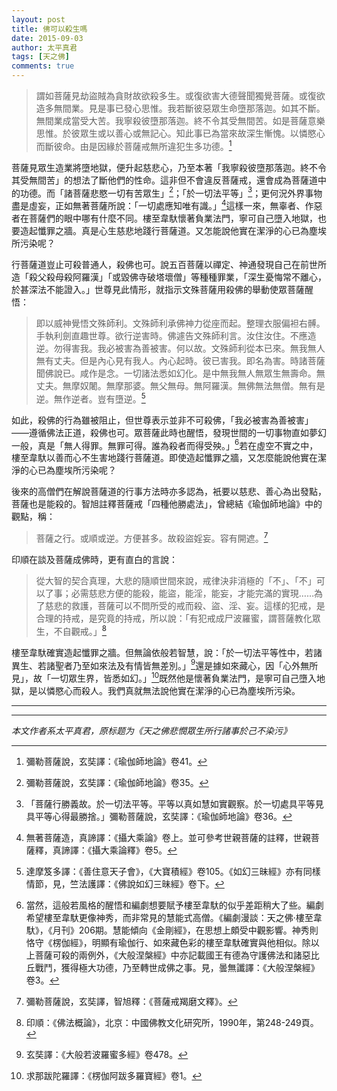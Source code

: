 ```yaml
---
layout: post
title: 佛可以殺生嗎
date: 2015-09-03
author: 太平真君
tags: [天之佛]
comments: true
---
```

> 謂如菩薩見劫盜賊為貪財故欲殺多生。或復欲害大德聲聞獨覺菩薩。或復欲造多無間業。見是事已發心思惟。我若斷彼惡眾生命墮那落迦。如其不斷。無間業成當受大苦。我寧殺彼墮那落迦。終不令其受無間苦。如是菩薩意樂思惟。於彼眾生或以善心或無記心。知此事已為當來故深生慚愧。以憐愍心而斷彼命。由是因緣於菩薩戒無所違犯生多功德。[^1]

菩薩見眾生造業將墮地獄，便升起慈悲心，乃至本著「我寧殺彼墮那落迦。終不令其受無間苦」的想法了斷他們的性命。這非但不會違反菩薩戒，還會成為菩薩道中的功德。而「諸菩薩悲愍一切有苦眾生」[^2]；「於一切法平等」[^3]；更何況外界事物盡是虛妄，正如無著菩薩所說：「一切處應知唯有識。」[^4]這樣一來，無辜者、作惡者在菩薩們的眼中哪有什麼不同。樓至韋馱懷著負業法門，寧可自己墮入地獄，也要造起懺罪之牆。真是心生慈悲地踐行菩薩道。又怎能說他實在潔淨的心已為塵埃所污染呢？

行菩薩道豈止可殺普通人，殺佛也可。說五百菩薩以禪定、神通發現自己在前世所造「殺父殺母殺阿羅漢」「或毀佛寺破塔壞僧」等種種罪業，「深生憂悔常不離心，於甚深法不能證入。」世尊見此情形，就指示文殊菩薩用殺佛的舉動使眾菩薩醒悟：

> 即以威神覺悟文殊師利。文殊師利承佛神力從座而起。整理衣服偏袒右髆。手執利劍直趣世尊。欲行逆害時。佛遽告文殊師利言。汝住汝住。不應造逆。勿得害我。我必被害為善被害。何以故。文殊師利從本已來。無我無人無有丈夫。但是內心見有我人。內心起時。彼已害我。即名為害。時諸菩薩聞佛說已。咸作是念。一切諸法悉如幻化。是中無我無人無眾生無壽命。無丈夫。無摩奴闍。無摩那婆。無父無母。無阿羅漢。無佛無法無僧。無有是逆。無作逆者。豈有墮逆。[^5]

如此，殺佛的行為雖被阻止，但世尊表示並非不可殺佛，「我必被害為善被害」——遵循佛法正道，殺佛也可。眾菩薩此時也醒悟，發現世間的一切事物直如夢幻一般，真是「無人得罪。無罪可得。誰為殺者而得受殃。」[^6]若在虛空不實之中，樓至韋馱以善而心不生害地踐行菩薩道。即使造起懺罪之牆，又怎麼能說他實在潔淨的心已為塵埃所污染呢？

後來的高僧們在解說菩薩道的行事方法時亦多認為，衹要以慈悲、善心為出發點，菩薩也是能殺的。智旭註釋菩薩戒「四種他勝處法」，曾總結《瑜伽師地論》中的觀點，稱：

> 菩薩之行。或順或逆。方便甚多。故殺盜婬妄。容有開遮。[^7]

印順在談及菩薩成佛時，更有直白的言說：

> 從大智的契合真理，大悲的隨順世間來說，戒律決非消極的「不」、「不」可以了事；必需慈悲方便的能殺，能盜，能淫，能妄，才能完滿的實現……為了慈悲的救護，菩薩可以不問所受的戒而殺、盜、淫、妄。這樣的犯戒，是合理的持戒，是究竟的持戒，所以說：「有犯戒成尸波羅蜜，謂菩薩教化眾生，不自觀戒。」[^8]

樓至韋馱確實造起懺罪之牆。但無論依般若智慧，說：「於一切法平等性中，若諸異生、若諸聖者乃至如來法及有情皆無差別。」[^9]還是據如來藏心，因「心外無所見」，故「一切眾生界，皆悉如幻。」[^10]既然他是懷著負業法門，是寧可自己墮入地獄，是以憐愍心而殺人。我們真就無法說他實在潔淨的心已為塵埃所污染。

------

[^1]:彌勒菩薩說，玄奘譯：《瑜伽師地論》卷41。
[^2]:彌勒菩薩說，玄奘譯：《瑜伽師地論》卷35。
[^3]:「菩薩行勝義故。於一切法平等。平等以真如慧如實觀察。於一切處具平等見具平等心得最勝捨。」彌勒菩薩說，玄奘譯：《瑜伽師地論》卷36。
[^4]:無著菩薩造，真諦譯：《攝大乘論》卷上。並可參考世親菩薩的註釋，世親菩薩釋，真諦譯：《攝大乘論釋》卷5。
[^5]:達摩笈多譯：《善住意天子會》，《大寶積經》卷105。《如幻三昧經》亦有同樣情節，見，竺法護譯：《佛說如幻三昧經》卷下。
[^6]:當然，這般若風格的醒悟和編劇想要賦予樓至韋馱的似乎差距稍大了些。編劇希望樓至韋馱更像神秀，而非常見的慧能式高僧。《編劇漫談：天之佛·樓至韋馱》，《月刊》206期。慧能傾向《金剛經》，在思想上頗受中觀影響。神秀則恪守《楞伽經》，明顯有瑜伽行、如來藏色彩的樓至韋馱確實與他相似。除以上菩薩可殺的兩例外，《大般涅槃經》中亦記載國王有德為守護佛法和諸惡比丘戰鬥，獲得極大功德，乃至轉世成佛之事。見，曇無讖譯：《大般涅槃經》卷3。
[^7]:彌勒菩薩說，玄奘譯，智旭釋：《菩薩戒羯磨文釋》。
[^8]:印順：《佛法概論》，北京：中國佛教文化研究所，1990年，第248-249頁。
[^9]:玄奘譯：《大般若波羅蜜多經》卷478。
[^10]:求那跋陀羅譯：《楞伽阿跋多羅寶經》卷1。

***
*本文作者系太平真君，原标题为《天之佛悲憫眾生所行諸事於己不染污》*

